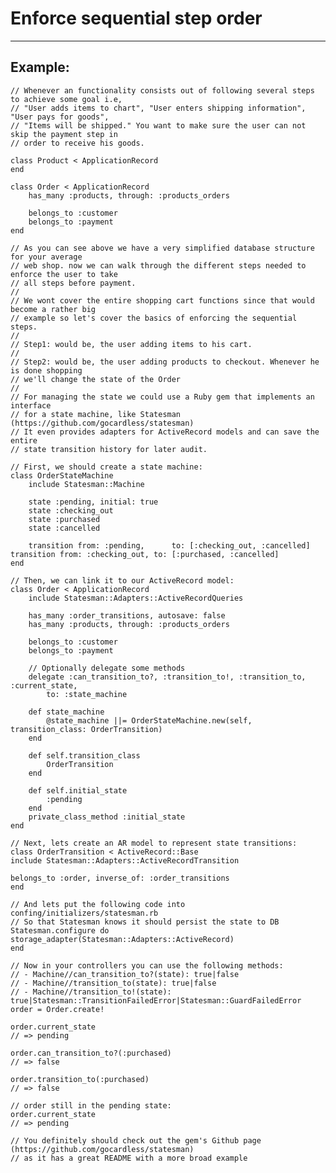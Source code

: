 # Enforce sequential step order 
-------

## Example:


	// Whenever an functionality consists out of following several steps to achieve some goal i.e,
	// "User adds items to chart", "User enters shipping information", "User pays for goods",
	// "Items will be shipped." You want to make sure the user can not skip the payment step in
	// order to receive his goods.

	class Product < ApplicationRecord
	end

	class Order < ApplicationRecord
		has_many :products, through: :products_orders

		belongs_to :customer
		belongs_to :payment
	end

	// As you can see above we have a very simplified database structure for your average
	// web shop. now we can walk through the different steps needed to enforce the user to take
	// all steps before payment.
	//
	// We wont cover the entire shopping cart functions since that would become a rather big
	// example so let's cover the basics of enforcing the sequential steps.
	//
	// Step1: would be, the user adding items to his cart.
	//
	// Step2: would be, the user adding products to checkout. Whenever he is done shopping
	// we'll change the state of the Order
	//
	// For managing the state we could use a Ruby gem that implements an interface
	// for a state machine, like Statesman (https://github.com/gocardless/statesman)
	// It even provides adapters for ActiveRecord models and can save the entire
	// state transition history for later audit.

	// First, we should create a state machine:
	class OrderStateMachine
		include Statesman::Machine

		state :pending, initial: true
		state :checking_out
		state :purchased
		state :cancelled

		transition from: :pending,      to: [:checking_out, :cancelled]
	transition from: :checking_out, to: [:purchased, :cancelled]
	end

	// Then, we can link it to our ActiveRecord model:
	class Order < ApplicationRecord
		include Statesman::Adapters::ActiveRecordQueries

		has_many :order_transitions, autosave: false
		has_many :products, through: :products_orders

		belongs_to :customer
		belongs_to :payment

		// Optionally delegate some methods
		delegate :can_transition_to?, :transition_to!, :transition_to, :current_state,
			to: :state_machine

		def state_machine
			@state_machine ||= OrderStateMachine.new(self, transition_class: OrderTransition)
		end

		def self.transition_class
			OrderTransition
		end

		def self.initial_state
			:pending
		end
		private_class_method :initial_state
	end

	// Next, lets create an AR model to represent state transitions:
	class OrderTransition < ActiveRecord::Base
	include Statesman::Adapters::ActiveRecordTransition

	belongs_to :order, inverse_of: :order_transitions
	end

	// And lets put the following code into confing/initializers/statesman.rb
	// So that Statesman knows it should persist the state to DB
	Statesman.configure do
	storage_adapter(Statesman::Adapters::ActiveRecord)
	end

	// Now in your controllers you can use the following methods:
	// - Machine//can_transition_to?(state): true|false
	// - Machine//transition_to(state): true|false
	// - Machine//transition_to!(state): true|Statesman::TransitionFailedError|Statesman::GuardFailedError
	order = Order.create!

	order.current_state
	// => pending

	order.can_transition_to?(:purchased)
	// => false

	order.transition_to(:purchased)
	// => false

	// order still in the pending state:
	order.current_state
	// => pending

	// You definitely should check out the gem's Github page (https://github.com/gocardless/statesman)
	// as it has a great README with a more broad example
    